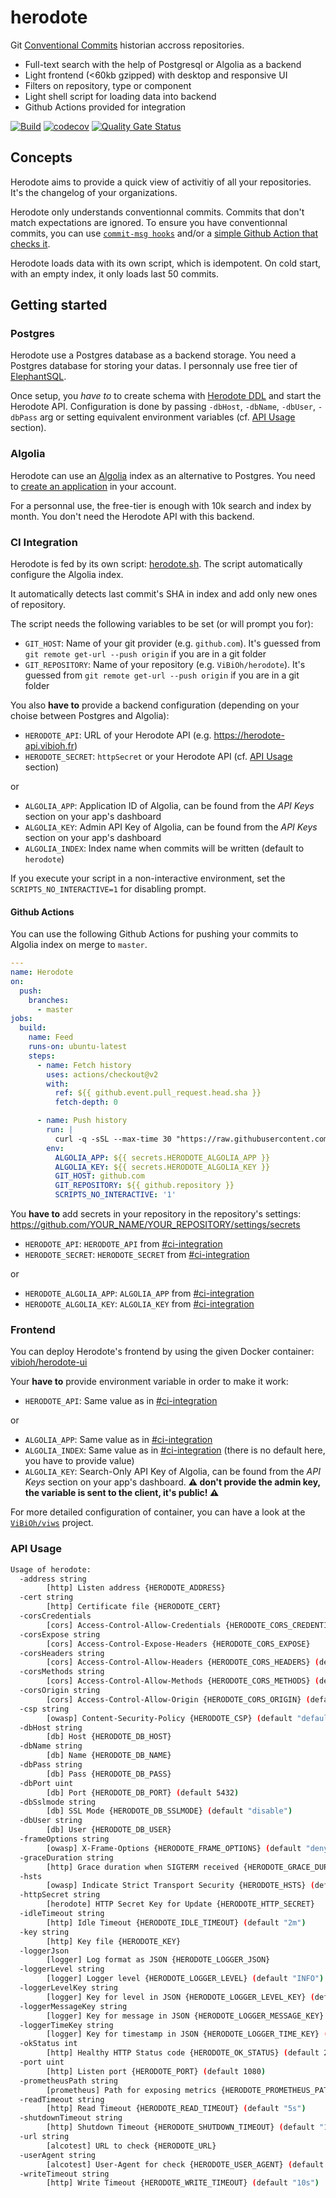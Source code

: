 # herodote

Git [Conventional Commits](https://www.conventionalcommits.org/en/v1.0.0/) historian accross repositories.

- Full-text search with the help of Postgresql or Algolia as a backend
- Light frontend (<60kb gzipped) with desktop and responsive UI
- Filters on repository, type or component
- Light shell script for loading data into backend
- Github Actions provided for integration

[![Build](https://github.com/ViBiOh/herodote/workflows/Build/badge.svg)](https://github.com/ViBiOh/herodote/actions)
[![codecov](https://codecov.io/gh/ViBiOh/herodote/branch/master/graph/badge.svg)](https://codecov.io/gh/ViBiOh/herodote)
[![Quality Gate Status](https://sonarcloud.io/api/project_badges/measure?project=ViBiOh_herodote&metric=alert_status)](https://sonarcloud.io/dashboard?id=ViBiOh_herodote)

## Concepts

Herodote aims to provide a quick view of activitiy of all your repositories. It's the changelog of your organizations.

Herodote only understands conventionnal commits. Commits that don't match expectations are ignored. To ensure you have conventionnal commits, you can use [`commit-msg hooks`](https://github.com/ViBiOh/scripts/blob/master/hooks/commit-msg) and/or a [simple Github Action that checks it](.github/workflows/branch_clean.yml).

Herodote loads data with its own script, which is idempotent. On cold start, with an empty index, it only loads last 50 commits.

## Getting started

### Postgres

Herodote use a Postgres database as a backend storage. You need a Postgres database for storing your datas. I personnaly use free tier of [ElephantSQL](https://www.elephantsql.com).

Once setup, you _have to_ to create schema with [Herodote DDL](sql/ddl.sql) and start the Herodote API. Configuration is done by passing `-dbHost`, `-dbName`, `-dbUser`, `-dbPass` arg or setting equivalent environment variables (cf. [API Usage](#api-usage) section).

### Algolia

Herodote can use an [Algolia](https://www.algolia.com) index as an alternative to Postgres. You need to [create an application](https://www.algolia.com/account/applications) in your account.

For a personnal use, the free-tier is enough with 10k search and index by month. You don't need the Herodote API with this backend.

### CI Integration

Herodote is fed by its own script: [herodote.sh](herodote.sh). The script automatically configure the Algolia index.

It automatically detects last commit's SHA in index and add only new ones of repository.

The script needs the following variables to be set (or will prompt you for):

- `GIT_HOST`: Name of your git provider (e.g. `github.com`). It's guessed from `git remote get-url --push origin` if you are in a git folder
- `GIT_REPOSITORY`: Name of your repository (e.g. `ViBiOh/herodote`). It's guessed from `git remote get-url --push origin` if you are in a git folder

You also **have to** provide a backend configuration (depending on your choise between Postgres and Algolia):

- `HERODOTE_API`: URL of your Herodote API (e.g. https://herodote-api.vibioh.fr)
- `HERODOTE_SECRET`: `httpSecret` or your Herodote API (cf. [API Usage](#api-usage) section)

or

- `ALGOLIA_APP`: Application ID of Algolia, can be found from the _API Keys_ section on your app's dashboard
- `ALGOLIA_KEY`: Admin API Key of Algolia, can be found from the _API Keys_ section on your app's dashboard
- `ALGOLIA_INDEX`: Index name when commits will be written (default to `herodote`)

If you execute your script in a non-interactive environment, set the `SCRIPTS_NO_INTERACTIVE=1` for disabling prompt.

#### Github Actions

You can use the following Github Actions for pushing your commits to Algolia index on merge to `master`.

```yaml
---
name: Herodote
on:
  push:
    branches:
      - master
jobs:
  build:
    name: Feed
    runs-on: ubuntu-latest
    steps:
      - name: Fetch history
        uses: actions/checkout@v2
        with:
          ref: ${{ github.event.pull_request.head.sha }}
          fetch-depth: 0

      - name: Push history
        run: |
          curl -q -sSL --max-time 30 "https://raw.githubusercontent.com/ViBiOh/herodote/master/herodote.sh" | bash
        env:
          ALGOLIA_APP: ${{ secrets.HERODOTE_ALGOLIA_APP }}
          ALGOLIA_KEY: ${{ secrets.HERODOTE_ALGOLIA_KEY }}
          GIT_HOST: github.com
          GIT_REPOSITORY: ${{ github.repository }}
          SCRIPTS_NO_INTERACTIVE: '1'
```

You **have to** add secrets in your repository in the repository's settings: https://github.com/YOUR_NAME/YOUR_REPOSITORY/settings/secrets

- `HERODOTE_API`: `HERODOTE_API` from [#ci-integration](#ci-integration)
- `HERODOTE_SECRET`: `HERODOTE_SECRET` from [#ci-integration](#ci-integration)

or

- `HERODOTE_ALGOLIA_APP`: `ALGOLIA_APP` from [#ci-integration](#ci-integration)
- `HERODOTE_ALGOLIA_KEY`: `ALGOLIA_KEY` from [#ci-integration](#ci-integration)

### Frontend

You can deploy Herodote's frontend by using the given Docker container: [vibioh/herodote-ui](https://hub.docker.com/r/vibioh/herodote-ui/tags?page=1&name=latest)

Your **have to** provide environment variable in order to make it work:

- `HERODOTE_API`: Same value as in [#ci-integration](#ci-integration)

or

- `ALGOLIA_APP`: Same value as in [#ci-integration](#ci-integration)
- `ALGOLIA_INDEX`: Same value as in [#ci-integration](#ci-integration) (there is no default here, you have to provide value)
- `ALGOLIA_KEY`: Search-Only API Key of Algolia, can be found from the _API Keys_ section on your app's dashboard. **⚠️ don't provide the admin key, the variable is sent to the client, it's public! ⚠️**

For more detailed configuration of container, you can have a look at the [`ViBiOh/viws`](https://github.com/ViBiOh/viws) project.

### API Usage

```bash
Usage of herodote:
  -address string
        [http] Listen address {HERODOTE_ADDRESS}
  -cert string
        [http] Certificate file {HERODOTE_CERT}
  -corsCredentials
        [cors] Access-Control-Allow-Credentials {HERODOTE_CORS_CREDENTIALS}
  -corsExpose string
        [cors] Access-Control-Expose-Headers {HERODOTE_CORS_EXPOSE}
  -corsHeaders string
        [cors] Access-Control-Allow-Headers {HERODOTE_CORS_HEADERS} (default "Content-Type")
  -corsMethods string
        [cors] Access-Control-Allow-Methods {HERODOTE_CORS_METHODS} (default "GET")
  -corsOrigin string
        [cors] Access-Control-Allow-Origin {HERODOTE_CORS_ORIGIN} (default "*")
  -csp string
        [owasp] Content-Security-Policy {HERODOTE_CSP} (default "default-src 'self'; base-uri 'self'")
  -dbHost string
        [db] Host {HERODOTE_DB_HOST}
  -dbName string
        [db] Name {HERODOTE_DB_NAME}
  -dbPass string
        [db] Pass {HERODOTE_DB_PASS}
  -dbPort uint
        [db] Port {HERODOTE_DB_PORT} (default 5432)
  -dbSslmode string
        [db] SSL Mode {HERODOTE_DB_SSLMODE} (default "disable")
  -dbUser string
        [db] User {HERODOTE_DB_USER}
  -frameOptions string
        [owasp] X-Frame-Options {HERODOTE_FRAME_OPTIONS} (default "deny")
  -graceDuration string
        [http] Grace duration when SIGTERM received {HERODOTE_GRACE_DURATION} (default "30s")
  -hsts
        [owasp] Indicate Strict Transport Security {HERODOTE_HSTS} (default true)
  -httpSecret string
        [herodote] HTTP Secret Key for Update {HERODOTE_HTTP_SECRET}
  -idleTimeout string
        [http] Idle Timeout {HERODOTE_IDLE_TIMEOUT} (default "2m")
  -key string
        [http] Key file {HERODOTE_KEY}
  -loggerJson
        [logger] Log format as JSON {HERODOTE_LOGGER_JSON}
  -loggerLevel string
        [logger] Logger level {HERODOTE_LOGGER_LEVEL} (default "INFO")
  -loggerLevelKey string
        [logger] Key for level in JSON {HERODOTE_LOGGER_LEVEL_KEY} (default "level")
  -loggerMessageKey string
        [logger] Key for message in JSON {HERODOTE_LOGGER_MESSAGE_KEY} (default "message")
  -loggerTimeKey string
        [logger] Key for timestamp in JSON {HERODOTE_LOGGER_TIME_KEY} (default "time")
  -okStatus int
        [http] Healthy HTTP Status code {HERODOTE_OK_STATUS} (default 204)
  -port uint
        [http] Listen port {HERODOTE_PORT} (default 1080)
  -prometheusPath string
        [prometheus] Path for exposing metrics {HERODOTE_PROMETHEUS_PATH} (default "/metrics")
  -readTimeout string
        [http] Read Timeout {HERODOTE_READ_TIMEOUT} (default "5s")
  -shutdownTimeout string
        [http] Shutdown Timeout {HERODOTE_SHUTDOWN_TIMEOUT} (default "10s")
  -url string
        [alcotest] URL to check {HERODOTE_URL}
  -userAgent string
        [alcotest] User-Agent for check {HERODOTE_USER_AGENT} (default "Alcotest")
  -writeTimeout string
        [http] Write Timeout {HERODOTE_WRITE_TIMEOUT} (default "10s")
```
